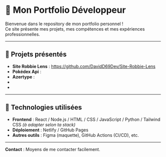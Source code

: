 # 🌟 Mon Portfolio Développeur

Bienvenue dans le repository de mon portfolio personnel !  
Ce site présente mes projets, mes compétences et mes expériences professionnelles.

---

## 🧩 Projets présentés

- **Site Robbie Lens** : https://github.com/DavidD69Dev/Site-Robbie-Lens
- **Pokédex Api** :
- **Azertype** :  
-
- 

---

## 🚀 Technologies utilisées

- **Frontend** : React / Node.js / HTML / CSS / JavaScript / Python / Tailwind CSS *(à adapter selon ta stack)*
- **Déploiement** : Netlify / GitHub Pages
- **Autres outils** : Figma (maquette), GitHub Actions (CI/CD), etc.

---

**Contact** : Moyens de me contacter facilement.
